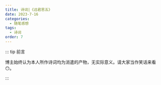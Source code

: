 ```yaml
---
title: 诗词|《远君思五》
date: 2023-7-16
categories: 
  - 随笔感想
tags: 
  - 诗词
order: 7
---
```


::: tip 前言

 博主始终认为本人所作诗词均为消遣的产物，无实际意义。请大家当作笑话来看😶。

:::

<Poem t="《远君思五》" :p="['残冬至寒雨未见','日转中天白云观','思君远兮对江畔','独身一人向天边','千万银花伴月来','将入夜幕晚光山','欲以雪色染思念','谁知伊人在心间']"/>
